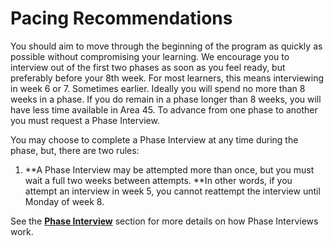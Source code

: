# Pacing Recommendations

You should aim to move through the beginning of the program as quickly as possible without compromising your learning. We encourage you to interview out of the first two phases as soon as you feel ready, but preferably before your 8th week. For most learners, this means interviewing in week 6 or 7. Sometimes earlier. Ideally you will spend no more than 8 weeks in a phase. If you do remain in a phase longer than 8 weeks, you will have less time available in Area 45. To advance from one phase to another you must request a Phase Interview. 

You may choose to complete a Phase Interview at any time during the phase, but, there are two rules:

1. **A Phase Interview may be attempted more than once, but you must wait a full two weeks between attempts. **In other words, if you attempt an interview in week 5, you cannot reattempt the interview until Monday of week 8. 

See the [**Phase Interview**](//Phases/Interviews/README.md) section for more details on how Phase Interviews work.

